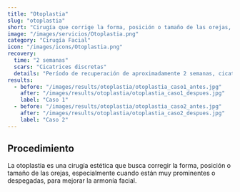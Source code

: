 ```yaml
---
title: "Otoplastia"
slug: "otoplastia"
short: "Cirugía que corrige la forma, posición o tamaño de las orejas, especialmente si son prominentes o despegadas."
image: "/images/servicios/Otoplastia.png"
category: "Cirugía Facial"
icon: "/images/icons/Otoplastia.png"
recovery: 
  time: "2 semanas"
  scars: "Cicatrices discretas"
  details: "Período de recuperación de aproximadamente 2 semanas, cicatrices discretas."
results:
  - before: "/images/results/otoplastia/otoplastia_caso1_antes.jpg"
    after: "/images/results/otoplastia/otoplastia_caso1_despues.jpg"
    label: "Caso 1"
  - before: "/images/results/otoplastia/otoplastia_caso2_antes.jpg"
    after: "/images/results/otoplastia/otoplastia_caso2_despues.jpg"
    label: "Caso 2"
---
```



## Procedimiento
La otoplastia es una cirugía estética que busca corregir la forma, posición o tamaño de las orejas, especialmente cuando están muy prominentes o despegadas, para mejorar la armonía facial.

